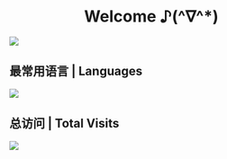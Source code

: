 <!--
**sakurakugu/sakurakugu** is a ✨ _special_ ✨ repository because its `README.md` (this file) appears on your GitHub profile.

Here are some ideas to get you started:

- 🔭 I’m currently working on ...
- 🌱 I’m currently learning ...
- 👯 I’m looking to collaborate on ...
- 🤔 I’m looking for help with ...
- 💬 Ask me about ...
- 📫 How to reach me: ...
- 😄 Pronouns: ...
- ⚡ Fun fact: ...
-->

<h1 align="center">Welcome ♪(^∇^*)</h1>


![](https://github-readme-stats.vercel.app/api?username=sakurakugu&show_icons=true&custom_title=My%20GitHub%20Stats)

## 最常用语言  |  Languages

![](https://github-readme-stats.vercel.app/api/top-langs/?username=sakurakugu&layout=compact)

## 总访问  |  Total Visits

![](https://count.getloli.com/get/@:sakurakugu)
